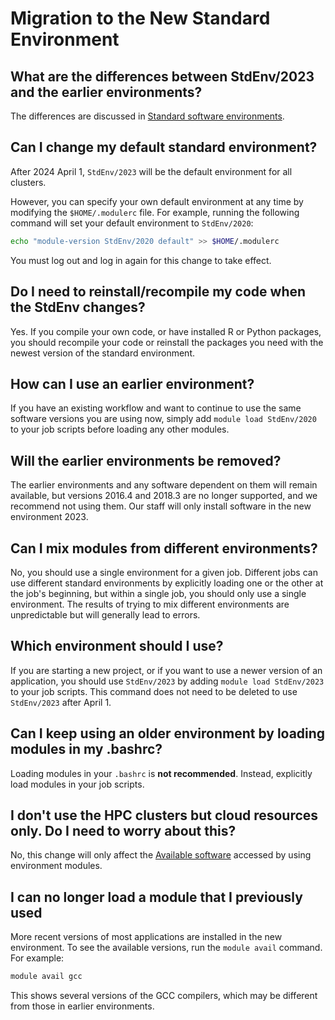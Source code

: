 # Migration to the New Standard Environment

## What are the differences between StdEnv/2023 and the earlier environments?

The differences are discussed in [Standard software environments](link-to-standard-software-environments-page).


## Can I change my default standard environment?

After 2024 April 1, `StdEnv/2023` will be the default environment for all clusters.

However, you can specify your own default environment at any time by modifying the `$HOME/.modulerc` file. For example, running the following command will set your default environment to `StdEnv/2020`:

```bash
echo "module-version StdEnv/2020 default" >> $HOME/.modulerc
```

You must log out and log in again for this change to take effect.


## Do I need to reinstall/recompile my code when the StdEnv changes?

Yes. If you compile your own code, or have installed R or Python packages, you should recompile your code or reinstall the packages you need with the newest version of the standard environment.


## How can I use an earlier environment?

If you have an existing workflow and want to continue to use the same software versions you are using now, simply add `module load StdEnv/2020` to your job scripts before loading any other modules.


## Will the earlier environments be removed?

The earlier environments and any software dependent on them will remain available, but versions 2016.4 and 2018.3 are no longer supported, and we recommend not using them. Our staff will only install software in the new environment 2023.


## Can I mix modules from different environments?

No, you should use a single environment for a given job. Different jobs can use different standard environments by explicitly loading one or the other at the job's beginning, but within a single job, you should only use a single environment. The results of trying to mix different environments are unpredictable but will generally lead to errors.


## Which environment should I use?

If you are starting a new project, or if you want to use a newer version of an application, you should use `StdEnv/2023` by adding `module load StdEnv/2023` to your job scripts. This command does not need to be deleted to use `StdEnv/2023` after April 1.


## Can I keep using an older environment by loading modules in my .bashrc?

Loading modules in your `.bashrc` is **not recommended**. Instead, explicitly load modules in your job scripts.


## I don't use the HPC clusters but cloud resources only. Do I need to worry about this?

No, this change will only affect the [Available software](link-to-available-software-page) accessed by using environment modules.


## I can no longer load a module that I previously used

More recent versions of most applications are installed in the new environment. To see the available versions, run the `module avail` command. For example:

```bash
module avail gcc
```

This shows several versions of the GCC compilers, which may be different from those in earlier environments.
